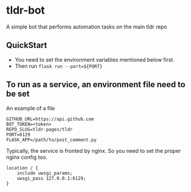# tldr-bot
A simple bot that performs automation tasks on the main tldr repo

## QuickStart

- You need to set the environment variables mentioned below first.
- Then run `flask run --port=${PORT}`

## To run as a service, an environment file need to be set
An example of a file

```
GITHUB_URL=https://api.github.com
BOT_TOKEN=<token>
REPO_SLUG=tldr-pages/tldr
PORT=6129
FLASK_APP=/path/to/post_comment.py
```

Typically, the service is fronted by nginx. So you need to set the proper nginx config too.
```
location / {
    include uwsgi_params;
    uwsgi_pass 127.0.0.1:6129;
}
```
